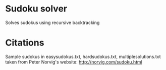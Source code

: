# Sudoku solver
Solves sudokus using recursive backtracking

# Citations
Sample sudokus in easysudokus.txt, hardsudokus.txt, multiplesolutions.txt taken from Peter Norvig's website: http://norvig.com/sudoku.html
